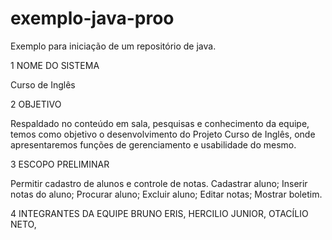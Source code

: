 exemplo-java-proo
=================

Exemplo para iniciação de um repositório de java.

1	NOME DO SISTEMA

Curso de Inglês

2	OBJETIVO

Respaldado no conteúdo em sala, pesquisas e conhecimento da equipe, temos como objetivo o desenvolvimento do Projeto Curso de Inglês, onde apresentaremos funções de gerenciamento e usabilidade do mesmo.

3	ESCOPO PRELIMINAR

 Permitir cadastro de alunos e controle de notas. 
 Cadastrar aluno; 
 Inserir notas do aluno; 
 Procurar aluno; 
 Excluir aluno; 
 Editar notas; 
 Mostrar boletim.  

4	INTEGRANTES DA EQUIPE
BRUNO ERIS,
HERCILIO JUNIOR,
OTACÍLIO NETO,

